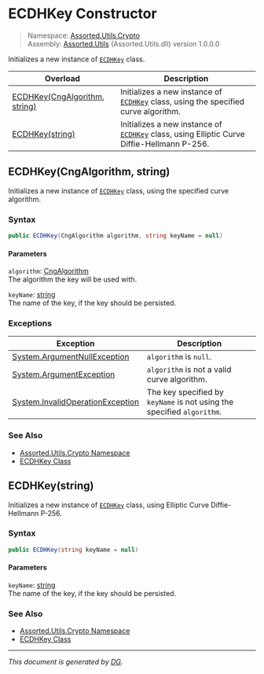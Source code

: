 ﻿# ECDHKey Constructor

> Namespace: [Assorted.Utils.Crypto](_toc.Assorted.Utils.md#Assorted.Utils.Crypto%20Namespace)\
> Assembly: [Assorted.Utils](_toc.Assorted.Utils.md) (Assorted.Utils.dll) version 1.0.0.0

Initializes a new instance of [`ECDHKey`](Assorted.Utils.Crypto.ECDHKey.md) class.

Overload | Description
--- | ---
[ECDHKey(CngAlgorithm, string)](Assorted.Utils.Crypto.ECDHKey.-ctor.md#ECDHKey%28CngAlgorithm%2C%20string%29) | Initializes a new instance of [`ECDHKey`](Assorted.Utils.Crypto.ECDHKey.md) class, using the specified curve algorithm.
[ECDHKey(string)](Assorted.Utils.Crypto.ECDHKey.-ctor.md#ECDHKey%28string%29) | Initializes a new instance of [`ECDHKey`](Assorted.Utils.Crypto.ECDHKey.md) class, using Elliptic Curve Diffie-Hellmann P-256.

## ECDHKey(CngAlgorithm, string)

Initializes a new instance of [`ECDHKey`](Assorted.Utils.Crypto.ECDHKey.md) class, using the specified curve algorithm.

### Syntax

```csharp
public ECDHKey(CngAlgorithm algorithm, string keyName = null)
```

#### Parameters

`algorithm`: [CngAlgorithm](https://docs.microsoft.com/en-us/dotnet/api/system.security.cryptography.cngalgorithm)\
The algorithm the key will be used with.

`keyName`: [string](https://docs.microsoft.com/en-us/dotnet/api/system.string)\
The name of the key, if the key should be persisted.

### Exceptions

Exception | Description
--- | ---
[System.ArgumentNullException](https://docs.microsoft.com/en-us/dotnet/api/system.argumentnullexception) | `algorithm` is `null`.
[System.ArgumentException](https://docs.microsoft.com/en-us/dotnet/api/system.argumentexception) | `algorithm` is not a valid curve algorithm.
[System.InvalidOperationException](https://docs.microsoft.com/en-us/dotnet/api/system.invalidoperationexception) | The key specified by `keyName` is not using the specified `algorithm`.

### See Also

- [Assorted.Utils.Crypto Namespace](_toc.Assorted.Utils.md#Assorted.Utils.Crypto%20Namespace)
- [ECDHKey Class](Assorted.Utils.Crypto.ECDHKey.md)

## ECDHKey(string)

Initializes a new instance of [`ECDHKey`](Assorted.Utils.Crypto.ECDHKey.md) class, using Elliptic Curve Diffie-Hellmann P-256.

### Syntax

```csharp
public ECDHKey(string keyName = null)
```

#### Parameters

`keyName`: [string](https://docs.microsoft.com/en-us/dotnet/api/system.string)\
The name of the key, if the key should be persisted.

### See Also

- [Assorted.Utils.Crypto Namespace](_toc.Assorted.Utils.md#Assorted.Utils.Crypto%20Namespace)
- [ECDHKey Class](Assorted.Utils.Crypto.ECDHKey.md)

---

_This document is generated by [DG](https://github.com/Khojasteh/dg)._
